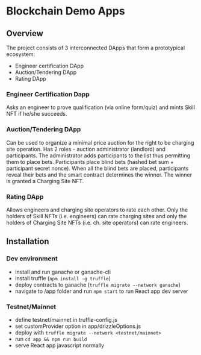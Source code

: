 # Blockchain Demo Apps

## Overview

The project consists of 3 interconnected DApps that form a prototypical ecosystem:
 - Engineer certification DApp
 - Auction/Tendering DApp
 - Rating DApp

### Engineer Certification Dapp
Asks an engineer to prove qualification (via online form/quiz) and mints Skill NFT if he/she succeeds.

### Auction/Tendering DApp
Can be used to organize a minimal price auction for the right to be charging site operation.
Has 2 roles - auction administrator (landlord) and participants. The administrator adds participants to the list thus permitting them to place bets.
Participants place blind bets (hashed bet sum + participant secret nonce). When all the blind bets are placed, participants reveal their bets and the smart contract determines the winner.
The winner is granted a Charging Site NFT.

### Rating DApp
Allows engineers and charging site operators to rate each other. Only the holders of Skill NFTs (i.e. engineers) can rate charging sites and only the holders of Charging Site NFTs (i.e. ch. site operators) can rate engineers.

## Installation
### Dev environment
- install and run ganache or ganache-cli
- install truffle (`npm install -g truffle`)
- deploy contracts to ganache (`truffle migrate --network ganache`)
- navigate to /app folder and run `npm start` to run React app dev server

### Testnet/Mainnet
- define testnet/mainnet in truffle-config.js
- set customProvider option in app/drizzleOptions.js
- deploy with `truffle migrate --network <testnet/mainnet>`
- run `cd app && npm run build`
- serve React app javascript normally
